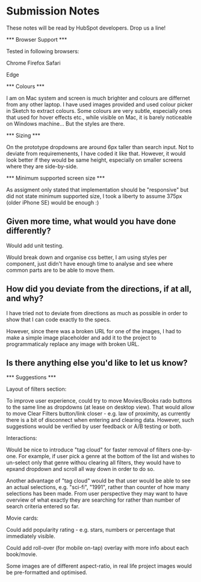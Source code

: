 # Submission Notes

These notes will be read by HubSpot developers. Drop us a line!


*** Browser Support ***

Tested in following browsers:

Chrome 
Firefox
Safari

Edge


*** Colours ***

I am on Mac system and screen is much brighter and colours are differnet from any other laptop. I have used images provided and used colour picker in Sketch to extract colours. Some colours are very subtle, especially ones that used for hover effects etc., while visible on Mac, it is barely noticeable on Windows machine... But the styles are there. 


*** Sizing ***

On the prototype dropdowns are around 6px taller than search input. Not to deviate from requiremenents, I have coded it like that. However, it would look better if they would be same height, especially on smaller screens where they are side-by-side.

*** Minimum supported screen size ***

As assigment only stated that implementation should be "responsive" but did not state minimum supported size, I took a liberty to assume 375px (older iPhone SE) would be enough :) 



## Given more time, what would you have done differently?

Would add unit testing.

Would break down and organise css better, I am using styles per component, just didn't have enough time to analyse and see where common parts are to be able to move them. 

## How did you deviate from the directions, if at all, and why?

I have tried not to deviate from directions as much as possible in order to show that I can code exactly to the specs.

However, since there was a broken URL for one of the images, I had to make a simple image placeholder and add it to the project to programmaticaly replace any image with broken URL.


## Is there anything else you'd like to let us know?


*** Suggestions ***

Layout of filters section:

To improve user experience, could try to move Movies/Books rado buttons to the same line as dropdowns (at lease on desktop view). That would allow to move Clear Filters button/link closer - e.g. law of proximity, as currently there is a bit of disconnect when entering and clearing data. However, such suggestions would be verified by user feedback or A/B testing or both.

Interactions:

Would be nice to introduce "tag cloud" for faster removal of filters one-by-one. For example, if user pick a genre at the bottom of the list and wishes to un-select only that genre withou clearing all filters, they would have to epxand dropdown and scroll all way down in order to do so.

Another advantage of "tag cloud" would be that user would be able to see an actual selections, e.g. "sci-fi", "1991", rather than counter of how many selections has been made. From user perspective they may want to have overview of what exactly they are searching for rather than number of search criteria entered so far.

Movie cards:

Could add popularity rating - e.g. stars, numbers or percentage that immediately visible.

Could add roll-over (for mobile on-tap) overlay with more info about each book/movie.

Some images are of different aspect-ratio, in real life project images would be pre-formatted and optimised. 